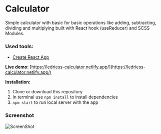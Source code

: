 # Calculator

Simple calculator with basic for basic operations like adding, subtracting, dividing and multiplying built with React hook (useReducer) and SCSS Modules.

### Used tools:

- [Create React App](https://github.com/facebook/create-react-app)

**Live demo:**
[https://ledriess-calculator.netlify.app/](https://ledriess-calculator.netlify.app/)

**Installation:**

1. Clone or download this repository
2. In terminal use `npm install` to install dependencies
3. `npm start` to run local server with the app

### Screenshot

![ScreenShot](https://i.postimg.cc/D7HnFSkG/calculator.png)
